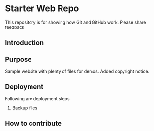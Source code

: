 # Starter Web Repo

This repository is for showing how Git and GitHub work. Please share feedback

## Introduction
## Purpose

Sample website with plenty of files for demos. Added copyright notice.

## Deployment

Following are deployment steps
1. Backup files

## How to contribute